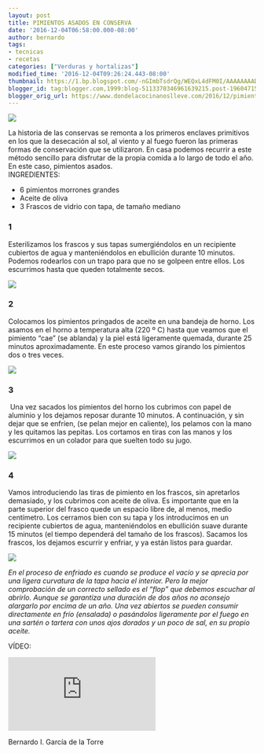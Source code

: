 ```yaml
---
layout: post
title: PIMIENTOS ASADOS EN CONSERVA
date: '2016-12-04T06:58:00.000-08:00'
author: bernardo
tags:
- tecnicas
- recetas
categories: ["Verduras y hortalizas"]
modified_time: '2016-12-04T09:26:24.443-08:00'
thumbnail: https://1.bp.blogspot.com/-nGImbTsdrQg/WEQxL4dFM0I/AAAAAAAADOY/6Tf3gdAJtLs3Hl4yWkpQQdE7Dwedxs_CACLcB/s400/18.JPG
blogger_id: tag:blogger.com,1999:blog-5113370346961639215.post-1960471503844994728
blogger_orig_url: https://www.dondelacocinanoslleve.com/2016/12/pimientos-asados-en-conserva.html
---
```


![](https://1.bp.blogspot.com/-nGImbTsdrQg/WEQxL4dFM0I/AAAAAAAADOY/6Tf3gdAJtLs3Hl4yWkpQQdE7Dwedxs_CACLcB/s400/18.JPG)

  

La historia de las conservas se remonta a los primeros enclaves primitivos en los que la desecación al sol, al viento y al fuego fueron las primeras formas de conservación que se utilizaron. En casa podemos recurrir a este método sencillo para disfrutar de la propia comida a lo largo de todo el año. En este caso, pimientos asados.  
INGREDIENTES:
* 6 pimientos morrones grandes
* Aceite de oliva
* 3 Frascos de vidrio con tapa, de tamaño mediano  

### 1

Esterilizamos los frascos y sus tapas sumergiéndolos en un recipiente cubiertos de agua y manteniéndolos en ebullición durante 10 minutos. Podemos rodearlos con un trapo para que no se golpeen entre ellos. Los escurrimos hasta que queden totalmente secos.  

![](https://4.bp.blogspot.com/-XQwG2X4vtiE/WEQt4voFLiI/AAAAAAAADN8/w4Y9bhvozJw3a_d0EpQlZvHFAp8gaXAOwCLcB/s320/02.JPG)



### 2

Colocamos los pimientos pringados de aceite en una bandeja de horno. Los asamos en el horno a temperatura alta (220 º C) hasta que veamos que el pimiento “cae” (se ablanda) y la piel está ligeramente quemada, durante 25 minutos aproximadamente. En este proceso vamos girando los pimientos dos o tres veces.  

![](https://3.bp.blogspot.com/-7JzCwcHlIx0/WEQuiOEFAOI/AAAAAAAADOI/KjeUCszXXg8LUVpE8D94kAUYvEl60xZIgCLcB/s320/05.JPG)

  

### 3

 Una vez sacados los pimientos del horno los cubrimos con papel de aluminio y los dejamos reposar durante 10 minutos. A continuación, y sin dejar que se enfríen, (se pelan mejor en caliente), los pelamos con la mano y les quitamos las pepitas. Los cortamos en tiras con las manos y los escurrimos en un colador para que suelten todo su jugo.  

![](https://3.bp.blogspot.com/-DUFnmXZpTNw/WEQuC9cw5sI/AAAAAAAADOA/DNP5ld9NNnYRDuFIy4LS9BjGNxy7Sh_SwCLcB/s320/09.JPG)

  

### 4

Vamos introduciendo las tiras de pimiento en los frascos, sin apretarlos demasiado, y los cubrimos con aceite de oliva. Es importante que en la parte superior del frasco quede un espacio libre de, al menos, medio centímetro. Los cerramos bien con su tapa y los introducimos en un recipiente cubiertos de agua, manteniéndolos en ebullición suave durante 15 minutos (el tiempo dependerá del tamaño de los frascos). Sacamos los frascos, los dejamos escurrir y enfriar, y ya están listos para guardar.  

![](https://2.bp.blogspot.com/-dBW2hyu1qoc/WEQxSDHiAZI/AAAAAAAADOc/uUGjSuUane0j916I3x7R2QYp9lrObt6cACLcB/s320/24.JPG)  

_En el proceso de enfriado es cuando se produce el vacío y se aprecia por una ligera curvatura de la tapa hacia el interior. Pero la mejor comprobación de un correcto sellado es el “flop” que debemos escuchar al abrirlo. Aunque se garantiza una duración de dos años no aconsejo alargarlo por encima de un año. Una vez abiertos se pueden consumir directamente en frío (ensalada) o pasándolos ligeramente por el fuego en una sartén o tartera con unos ajos dorados y un poco de sal, en su propio aceite._  

VÍDEO:

<iframe class="YOUTUBE-iframe-video" data-thumbnail-src="https://i.ytimg.com/vi/Gwd2u6VEdq0/0.jpg" src="https://www.youtube.com/embed/Gwd2u6VEdq0?feature=player_embedded" frameborder="0" allowfullscreen></iframe>

Bernardo I. García de la Torre
